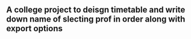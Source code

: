 ## A college project to deisgn timetable and write down name of slecting prof in order along with export options
